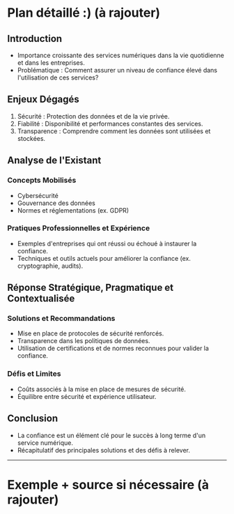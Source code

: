 # **Plan détaillé :)** (à rajouter)

## Introduction

- Importance croissante des services numériques dans la vie quotidienne et dans les entreprises.
- Problématique : Comment assurer un niveau de confiance élevé dans l'utilisation de ces services?

## Enjeux Dégagés

1. Sécurité : Protection des données et de la vie privée.
2. Fiabilité : Disponibilité et performances constantes des services.
3. Transparence : Comprendre comment les données sont utilisées et stockées.

## Analyse de l'Existant

### Concepts Mobilisés

- Cybersécurité
- Gouvernance des données
- Normes et réglementations (ex. GDPR)

### Pratiques Professionnelles et Expérience

- Exemples d'entreprises qui ont réussi ou échoué à instaurer la confiance.
- Techniques et outils actuels pour améliorer la confiance (ex. cryptographie, audits).

## Réponse Stratégique, Pragmatique et Contextualisée

### Solutions et Recommandations

- Mise en place de protocoles de sécurité renforcés.
- Transparence dans les politiques de données.
- Utilisation de certifications et de normes reconnues pour valider la confiance.

### Défis et Limites

- Coûts associés à la mise en place de mesures de sécurité.
- Équilibre entre sécurité et expérience utilisateur.

## Conclusion

- La confiance est un élément clé pour le succès à long terme d'un service numérique.
- Récapitulatif des principales solutions et des défis à relever.
---
# Exemple + source si nécessaire (à rajouter)